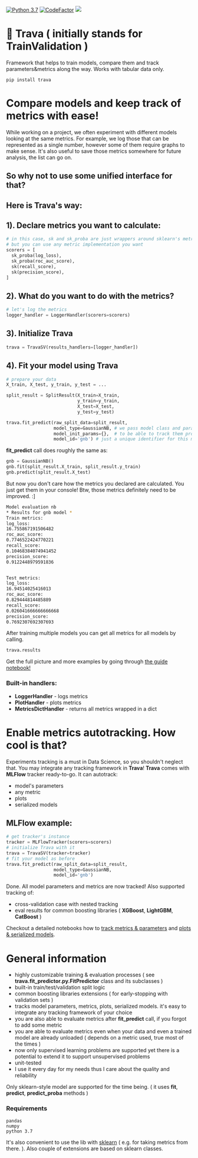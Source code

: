 [![Python 3.7](https://img.shields.io/badge/python-3.7-blue.svg)](https://www.python.org/downloads/release/python-360/) [![CodeFactor](https://www.codefactor.io/repository/github/ityutin/trava/badge)](https://www.codefactor.io/repository/github/ityutin/trava) <a href="https://codeclimate.com/github/ityutin/trava/maintainability"><img src="https://api.codeclimate.com/v1/badges/7198080c24ab23f3e113/maintainability" /></a>

# 🌿 Trava ( initially stands for TrainValidation )
Framework that helps to train models, compare them and track parameters&metrics along the way. Works with tabular data only.

```
pip install trava
```

# Compare models and keep track of metrics with ease!

While working on a project, we often experiment with different models looking at the same metrics. 
For example, we log those that can be represented as a single number, however some of them require graphs to make sense. It's also useful to save those metrics somewhere for future analysis, the list can go on.
## So why not to use some unified interface for that? 
## Here is Trava's way:

## 1). Declare metrics you want to calculate:

```python
# in this case, sk and sk_proba are just wrappers around sklearn's metrics
# but you can use any metric implementation you want
scorers = [
  sk_proba(log_loss),
  sk_proba(roc_auc_score),
  sk(recall_score),
  sk(precision_score),
]
```

## 2). What do you want to do with the metrics?

```python
# let's log the metrics
logger_handler = LoggerHandler(scorers=scorers)
```

## 3). Initialize Trava

```python
trava = TravaSV(results_handlers=[logger_handler])
```

## 4). Fit your model using Trava

```python
# prepare your data
X_train, X_test, y_train, y_test = ...

split_result = SplitResult(X_train=X_train, 
                           y_train=y_train,
                           X_test=X_test,
                           y_test=y_test)

trava.fit_predict(raw_split_data=split_result,
                  model_type=GaussianNB, # we pass model class and parameters separately
                  model_init_params={},  # to be able to track them properly
                  model_id='gnb') # just a unique identifier for this model
```

**fit_predict** call does roughly the same as:

```python
gnb = GaussianNB()
gnb.fit(split_result.X_train, split_result.y_train)
gnb.predict(split_result.X_test)
```

But now you don't care how the metrics you declared are calculated. You just get them in your console! Btw, those metrics definitely need to be improved. :]

```bash
Model evaluation nb
* Results for gnb model *
Train metrics:
log_loss:
16.755867191506482
roc_auc_score:
0.7746522424770221
recall_score:
0.10468384074941452
precision_score:
0.9122448979591836


Test metrics:
log_loss:
16.94514025416013
roc_auc_score:
0.829444814485889
recall_score:
0.026041666666666668
precision_score:
0.7692307692307693
```

After training multiple models you can get all metrics for all models by calling.

```python
trava.results
```

Get the full picture and more examples by going through [the guide notebook!](https://github.com/ityutin/trava/blob/master/examples/Basics.ipynb)

### Built-in handlers:
- **LoggerHandler** - logs metrics
- **PlotHandler** - plots metrics
- **MetricsDictHandler** - returns all metrics wrapped in a dict

# Enable metrics autotracking. How cool is that?
Experiments tracking is a must in Data Science, so you shouldn't neglect that. You may integrate any tracking framework in **Trava**! **Trava** comes with **MLFlow** tracker ready-to-go.
It can autotrack:
- model's parameters
- any metric
- plots
- serialized models

## MLFlow example:

```python
# get tracker's instance
tracker = MLFlowTracker(scorers=scorers)
# initialize Trava with it
trava = TravaSV(tracker=tracker)
# fit your model as before
trava.fit_predict(raw_split_data=split_result,
                  model_type=GaussianNB,
                  model_id='gnb')
```

Done. All model parameters and metrics are now tracked!
Also supported tracking of:
- cross-validation case with nested tracking
- eval results for common boosting libraries ( **XGBoost**, **LightGBM**, **CatBoost** )

Checkout a detailed notebooks how to [track metrics & parameters](https://github.com/ityutin/trava/blob/master/examples/MLFlow_basic.ipynb) and [plots & serialized models](https://github.com/ityutin/trava/blob/master/examples/MLFlow_advanced.ipynb).

# General information

- highly customizable training & evaluation processes ( see **trava.fit_predictor.py.FitPredictor** class and its subclasses )
- built-in train/test/validation split logic
- common boosting libraries extensions ( for early-stopping with validation sets )
- tracks model parameters, metrics, plots, serialized models. it's easy to integrate any tracking framework of your choice
- you are also able to evaluate metrics after **fit_predict** call, if you forgot to add some metric
- you are able to evaluate metrics even when your data and even a trained model are already unloaded ( depends on a metric used, true most of the times )
- now only supervised learning problems are supported yet there is a potential to extend it to support unsupervised problems
- unit-tested
- I use it every day for my needs thus I care about the quality and reliability

Only sklearn-style model are supported for the time being. ( it uses **fit**, **predict**, **predict_proba** methods )


### Requirements

```
pandas
numpy
python 3.7
``` 

It's also convenient to use the lib with [sklearn](https://github.com/scikit-learn/scikit-learn) ( e.g. for taking metrics from there. ). Also couple of extensions are based on sklearn classes.
